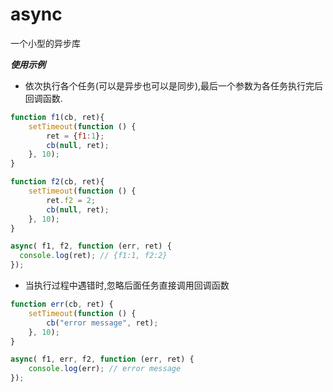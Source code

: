 async
=====

一个小型的异步库

___使用示例___

- 依次执行各个任务(可以是异步也可以是同步),最后一个参数为各任务执行完后回调函数. 
```js
function f1(cb, ret){
	setTimeout(function () {
		ret = {f1:1};
		cb(null, ret);
	}, 10);
}

function f2(cb, ret){
	setTimeout(function () {
		ret.f2 = 2;
		cb(null, ret);
	}, 10);
}

async( f1, f2, function (err, ret) {
  console.log(ret); // {f1:1, f2:2}
});
```

- 当执行过程中遇错时,忽略后面任务直接调用回调函数
```js
function err(cb, ret) {
	setTimeout(function () {
		cb("error message", ret);
	}, 10);
}

async( f1, err, f2, function (err, ret) {
	console.log(err); // error message
});
```
